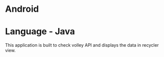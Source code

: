 # Android
# Language - Java

This application is built to check volley API and displays the data in recycler view.



